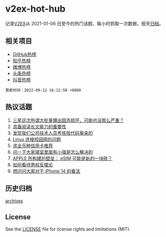 # v2ex-hot-hub

 记录[V2EX](https://www.v2ex.com/)从 2021-01-06 日至今的热门话题。每小时抓取一次数据，按天[归档](archives)。
 
 ## 相关项目

- [GitHub热榜](https://github.com/snaildev/github-hot-hub)
- [知乎热榜](https://github.com/snaildev/zhihu-hot-hub)
- [微博热榜](https://github.com/snaildev/weibo-hot-hub)
- [头条热榜](https://github.com/snaildev/toutiao-hot-hub)
- [抖音热榜](https://github.com/snaildev/douyin-hot-hub)


 `更新时间：2022-09-12 16:12:58 +0800`

## 热议话题

1. [三星这次所谓大批量爆出固态损坏，可能也没那么严重？](https://www.v2ex.com/t/879351)
1. [具备阅读长文能力的重要性](https://www.v2ex.com/t/879381)
1. [发现我们公司技术人员考核按代码量来的](https://www.v2ex.com/t/879296)
1. [Linux 连接校园网的问题](https://www.v2ex.com/t/879344)
1. [求全币种信用卡推荐](https://www.v2ex.com/t/879329)
1. [问一下大家寝室里面有小强是怎么解决的](https://www.v2ex.com/t/879331)
1. [APPLE 所构建的壁垒： eSIM 可能是新的一块砖？](https://www.v2ex.com/t/879357)
1. [如何看待男权反噬论](https://www.v2ex.com/t/879343)
1. [想问问大家对于 iPhone 14 的看法](https://www.v2ex.com/t/879312)

## 历史归档

[archives](archives)

## License

See the [LICENSE](LICENSE) file for license rights and limitations (MIT).
